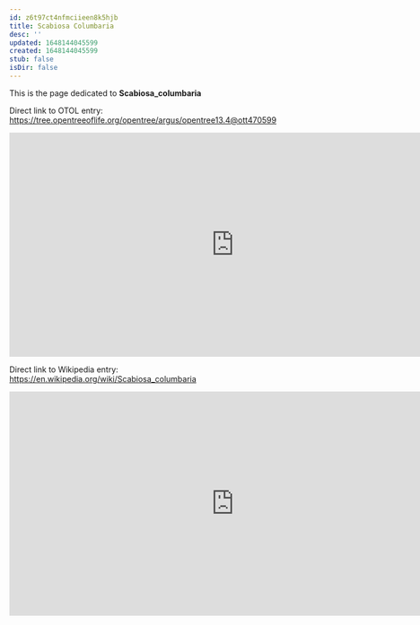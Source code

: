```yaml
---
id: z6t97ct4nfmciieen8k5hjb
title: Scabiosa Columbaria
desc: ''
updated: 1648144045599
created: 1648144045599
stub: false
isDir: false
---
```

This is the page dedicated to **Scabiosa_columbaria**


Direct link to OTOL entry: https://tree.opentreeoflife.org/opentree/argus/opentree13.4@ott470599



<html>
    <body>
    <iframe src="https://tree.opentreeoflife.org/opentree/argus/opentree13.4@ott470599"
    width="800" height="400" frameborder="0" allowfullscreen> </iframe>
    </body>
</html>
    


Direct link to Wikipedia entry: https://en.wikipedia.org/wiki/Scabiosa_columbaria



<html>
    <body>
    <iframe src="https://en.wikipedia.org/wiki/Scabiosa_columbaria"
    width="800" height="400" frameborder="0" allowfullscreen> </iframe>
    </body>
</html>
    
